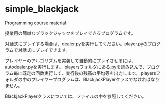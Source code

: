 # simple_blackjack
Programming course material

授業用の簡単なブラックジャックをプレイできるプログラムです。

対話式にプレイする場合は、dealer.pyを実行してください。player.pyのプログラムで対話式にプレイできます。

プレイヤーのアルゴリズムを実装して自動的にプレイさせるには、autodealer.pyを実行します。
playersフォルダにある.pyを読み込んで、プログラム毎に既定の回数実行して、実行後の残高の平均等を出力します。
playersフォルダの中のプレイヤープログラムは、BlackjackPlayerクラスでなければなりません。

BlackjackPlayerクラスについては、ファイルの中を参照してください。
